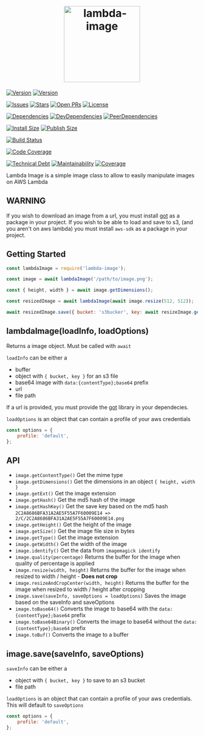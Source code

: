 <h1 align="center">
	<br>
	<a href="https://github.com/Prefinem/lambda-image"><img src="https://raw.githubusercontent.com/Prefinem/lambda-image/master/docs/logo.png" alt="lambda-image" width="200"></a>
	<br>
<!--
https://prefinem.com/simple-icon-generator/#eyJiYWNrZ3JvdW5kQ29sb3IiOiJyZ2IoMjAzLCA1NiwgNTUpIiwiYm9yZGVyQ29sb3IiOiJ3aGl0ZSIsImJvcmRlcldpZHRoIjoiMCIsImV4cG9ydFNpemUiOjUxMiwiZXhwb3J0aW5nIjpmYWxzZSwiZm9udEZhbWlseSI6IkFkdmVudCBQcm8iLCJmb250UG9zaXRpb24iOiI4MyIsImZvbnRTaXplIjoiMTAwIiwiZm9udFdlaWdodCI6NjAwLCJpbWFnZSI6IiIsImltYWdlTWFzayI6IiIsImltYWdlU2l6ZSI6NTAsInNoYXBlIjoic3F1YXJlIiwidGV4dCI6Is67In0
-->
</h1>

<!-- NPM -->

[![Version](https://flat.badgen.net/npm/v/lambda-image)](https://npmjs.org/package/lambda-image)
[![Version](https://flat.badgen.net/npm/dw/lambda-image)](https://npmjs.org/package/lambda-image)

<!-- GitHub -->

[![Issues](https://flat.badgen.net/github/issues/Prefinem/lambda-image)](https://github.com/Prefinem/lambda-image)
[![Stars](https://flat.badgen.net/github/stars/Prefinem/lambda-image)](https://github.com/Prefinem/lambda-image)
[![Open PRs](https://flat.badgen.net/github/open-prs/Prefinem/lambda-image)](https://github.com/Prefinem/lambda-image)
[![License](https://flat.badgen.net/github/license/Prefinem/lambda-image)](https://github.com/Prefinem/lambda-image)

<!-- Dependencies -->

[![Dependencies](https://flat.badgen.net/david/dep/Prefinem/lambda-image)](https://david-dm.org/Prefinem/lambda-image)
[![DevDependencies](https://flat.badgen.net/david/dev/Prefinem/lambda-image)](https://david-dm.org/Prefinem/lambda-image?type=dev)
[![PeerDependencies](https://flat.badgen.net/david/peer/Prefinem/lambda-image)](https://david-dm.org/Prefinem/lambda-image?type=peer)

<!-- PackagePhobia -->

[![Install Size](https://flat.badgen.net/packagephobia/install/lambda-image)](https://packagephobia.now.sh/result?p=lambda-image)
[![Publish Size](https://flat.badgen.net/packagephobia/publish/lambda-image)](https://packagephobia.now.sh/result?p=lambda-image)

<!-- Travis -->

[![Build Status](https://flat.badgen.net/travis/Prefinem/lambda-image)](https://travis-ci.com/Prefinem/lambda-image)

<!-- CodeCov -->

[![Code Coverage](https://flat.badgen.net/codecov/c/github/Prefinem/lambda-image)](https://codecov.io/gh/Prefinem/lambda-image)

<!-- CodeClimate -->

[![Technical Debt](https://flat.badgen.net/codeclimate/tech-debt/Prefinem/lambda-image)](https://codeclimate.com/github/Prefinem/lambda-image)
[![Maintainability](https://flat.badgen.net/codeclimate/maintainability/Prefinem/lambda-image)](https://codeclimate.com/github/Prefinem/lambda-image)
[![Coverage](https://flat.badgen.net/codeclimate/coverage/Prefinem/lambda-image)](https://codeclimate.com/github/Prefinem/lambda-image)

Lambda Image is a simple image class to allow to easily manipulate images on AWS Lambda

## WARNING

If you wish to download an image from a url, you must install [got](https://npmjs.com/package/got) as a package in your project.
If you wish to be able to load and save to s3, (and you aren't on aws lambda) you must install `aws-sdk` as a package in your project.

## Getting Started

```js
const lambdaImage = require('lambda-image');

const image = await lambdaImage('/path/to/image.png');

const { height, width } = await image.getDimensions();

const resizedImage = await lambdaImage(await image.resize(512, 512));

await resizedImage.save({ bucket: 's3bucker', key: await resizeImage.getHashKey() });
```

## lambdaImage(loadInfo, loadOptions)

Returns a image object. Must be called with `await`

`loadInfo` can be either a

-   buffer
-   object with `{ bucket, key }` for an s3 file
-   base64 image with `data:{contentType};base64` prefix
-   url
-   file path

If a url is provided, you must provide the [got](https://npmjs.com/package/got) library in your dependecies.

`loadOptions` is an object that can contain a profile of your aws credentials

```js
const options = {
	profile: 'default',
};
```

## API

-   `image.getContentType()` Get the mime type
-   `image.getDimensions()` Get the dimensions in an object `{ height, width }`
-   `image.getExt()` Get the image extension
-   `image.getHash()` Get the md5 hash of the image
-   `image.getHashKey()` Get the save key based on the md5 hash `2C2A8686BFA31A2AE5F55A7F60009E14 => 2/C/2C2A8686BFA31A2AE5F55A7F60009E14.png`
-   `image.getHeight()` Get the height of the image
-   `image.getSize()` Get the image file size in bytes
-   `image.getType()` Get the image extension
-   `image.getWidth()` Get the width of the image
-   `image.identify()` Get the data from `imagemagick identify`
-   `image.quality(percentage)` Returns the buffer for the image when quality of percentage is applied
-   `image.resize(width, height)` Returns the buffer for the image when resized to width / height - **Does not crop**
-   `image.resizeAndCropCenter(width, height)` Returns the buffer for the image when resized to width / height after cropping
-   `image.save(saveInfo, saveOptions = loadOptions)` Saves the image based on the saveInfo and saveOptions
-   `image.toBase64()` Converts the image to base64 with the `data:{contentType};base64` prefix
-   `image.toBase64Binary()` Converts the image to base64 without the `data:{contentType};base64` prefix
-   `image.toBuf()` Converts the image to a buffer

## image.save(saveInfo, saveOptions)

`saveInfo` can be either a

-   object with `{ bucket, key }` to save to an s3 bucket
-   file path

`loadOptions` is an object that can contain a profile of your aws credentials. This will default to `saveOptions`

```js
const options = {
	profile: 'default',
};
```
